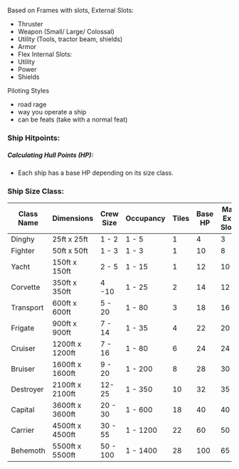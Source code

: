 Based on Frames with slots,
External Slots:
- Thruster
- Weapon (Small/ Large/ Colossal)
- Utility  (Tools, tractor beam, shields)
- Armor
- Flex
Internal Slots:
- Utility
- Power
- Shields

Piloting Styles
- road rage
- way you operate a ship
- can be feats (take with a normal feat)

### Ship Hitpoints:
##### Calculating Hull Points (HP):
- Each ship has a base HP depending on its size class.


### Ship Size Class:

| Class Name | Dimensions      | Crew Size | Occupancy | Tiles | Base HP | Max Ext. Slots |
| ---------- | --------------- | --------- | --------- | ----- | ------- | -------------- |
| Dinghy     | 25ft x 25ft     | 1 - 2     | 1 - 5     | 1     | 4       | 3              |
| Fighter    | 50ft x 50ft     | 1 - 3     | 1 - 3     | 1     | 10      | 8              |
| Yacht      | 150ft x 150ft   | 2 - 5     | 1 - 15    | 1     | 12      | 10             |
| Corvette   | 350ft x 350ft   | 4 -10     | 1 - 25    | 2     | 14      | 12             |
| Transport  | 600ft x 600ft   | 5 - 20    | 1 - 80    | 3     | 18      | 16             |
| Frigate    | 900ft x 900ft   | 7 - 14    | 1 - 35    | 4     | 22      | 20             |
| Cruiser    | 1200ft x 1200ft | 7 - 16    | 1 - 80    | 6     | 24      | 24             |
| Bruiser    | 1600ft x 1600ft | 9 - 20    | 1 - 200   | 8     | 28      | 30             |
| Destroyer  | 2100ft x 2100ft | 12- 25    | 1 - 350   | 10    | 32      | 35             |
| Capital    | 3600ft x 3600ft | 20 - 30   | 1 - 600   | 18    | 40      | 40             |
| Carrier    | 4500ft x 4500ft | 30 - 55   | 1 - 1200  | 22    | 60      | 50             |
| Behemoth   | 5500ft x 5500ft | 50 - 100  | 1 - 1400  | 28    | 100     | 65             |
